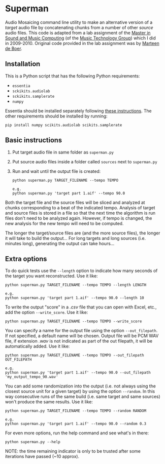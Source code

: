 # Superman

Audio Mosaicing command line utility to make an alternative version of a *target* audio file by concatenating chunks from a number of other *source* audio files. This code is adapted from a lab assignment of the [Master in Sound and Music Computing](https://www.upf.edu/web/smc) (of the [Music Technology Group](https://www.upf.edu/web/mtg)) which I did in 2009-2010. Original code provided in the lab assignment was by [Marteen de Boer](https://www.linkedin.com/in/maarten-de-boer-a508591/).


## Installation

This is a Python script that has the following Python requirements:

 * `essentia`
 * `sckikits.audiolab`
 * `sckikits.samplerate`
 * `numpy`

Essentia should be installed separately following [these instructions](http://essentia.upf.edu/documentation/installing.html). The other requirements should be installed by running:

	pip install numpy scikits.audiolab scikits.samplerate


## Basic instructions

 1. Put target audio file in same folder as `superman.py`
 2. Put source audio files inside a folder called `sources` next to `superman.py`
 3. Run and wait until the output file is created:

	```
	python superman.py TARGET_FILENAME --tempo TEMPO

	e.g.
	python superman.py 'target part 1.aif' --tempo 90.0
	```

Both the target file and the source files will be sliced and analyzed at chunks corresponding to a beat of the indicated tempo. Analysis of target and source files is stored in a file so that the next time the algorithm is run files don't need to be analyzed again. However, if tempo is changed, the new analysis for the new tempo will need to be computed.

The longer the target/source files are (and the more source files), the longer it will take to build the output... For long targets and long sources (i.e. minutes long), generating the output can take hours...


## Extra options

To do quick tests use the `--length` option to indicate how many seconds of the target you want reconstructed. Use it like:

	python superman.py TARGET_FILENAME --tempo TEMPO --length LENGTH

	e.g.
	python superman.py 'target part 1.aif' --tempo 90.0 --length 10

To write the output "score" in a *.csv* file that you can open with Excel, etc., add the option `--write_score`. Use it like:

	python superman.py TARGET_FILENAME --tempo TEMPO --write_score

You can specify a name for the output file using the option `--out_filepath`. If not specified, a default name will be chosen. Output file will be PCM WAV file, if extension *.wav* is not indicated as part of the out filepath, it will be automatically added. Use it like:

	python superman.py TARGET_FILENAME --tempo TEMPO --out_filepath OUT_FILEPATH

	e.g.
	python superman.py 'target part 1.aif' --tempo 90.0 --out_filepath 'my_output_tempo_90.wav'

You can add some randomization into the output (i.e. not always using the closest source unit for a given target) by using the option `--random`. In this way consecutive runs of the same build (i.e. same target and same sources) won't produce the same results. Use it like:

	python superman.py TARGET_FILENAME --tempo TEMPO --random RANDOM

	e.g.
	python superman.py 'target part 1.aif' --tempo 90.0 --random 0.3

For even more options, run the help command and see what's in there:

	python superman.py --help


NOTE: the time remaining indicator is only to be trusted after some iterations have passed (~10 approx).
